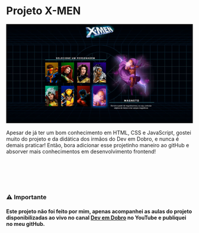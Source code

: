# Projeto X-MEN

![Preview do projeto X-MEN](./src/imagens/screenshot.jpg) <br/>



Apesar de já ter um bom conhecimento em HTML, CSS e JavaScript, gostei muito do projeto e da didática dos irmãos do Dev em Dobro, e nunca é demais praticar! Então, bora adicionar esse projetinho maneiro ao gitHub e absorver mais conhecimentos em desenvolvimento frontend!

<br/><br/><br/><br/>

### ⚠ Importante

#### Este projeto não foi feito por mim, apenas acompanhei as aulas do projeto disponibilizadas ao vivo no canal [Dev em Dobro](https://www.youtube.com/@DevemDobro) no YouTube e publiquei no meu gitHub.